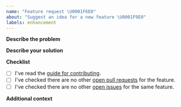 ```yaml
---
name: "Feature request \U0001F6E0"
about: "Suggest an idea for a new feature \U0001F9E0"
labels: enhancement
---
```


**Describe the problem**
<!-- Please enter a clear and concise description of what problem your feature solves. -->

**Describe your solution**
<!-- Please enter a clear and concise description of how you would like the new feature to work. -->

**Checklist**
<!-- Please check the boxes below, you do this by putting an x in the box like this: [x]. Thank you! -->

- [ ] I've read the [guide for contributing](https://github.com/lordcodes/imagecram/blob/master/CONTRIBUTING.md).
- [ ] I've checked there are no other [open pull requests](https://github.com/lordcodes/imagecram/pulls) for the feature.
- [ ] I've checked there are no other [open issues](https://github.com/lordcodes/imagecram/issues) for the same feature.

**Additional context**
<!-- Please add any other information about the idea here.  -->
